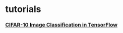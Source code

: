 # tutorials
### [CIFAR-10 Image Classification in TensorFlow](https://towardsdatascience.com/cifar-10-image-classification-in-tensorflow-5b501f7dc77c)

